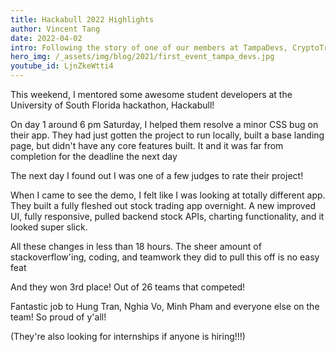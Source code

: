 ```yaml
---
title: Hackabull 2022 Highlights
author: Vincent Tang
date: 2022-04-02
intro: Following the story of one of our members at TampaDevs, CryptoTracker! Congrats on winning 3rd place at the USF Hackathon!
hero_img: /_assets/img/blog/2021/first_event_tampa_devs.jpg
youtube_id: LjnZkeWtti4
---
```


This weekend, I mentored some awesome student developers at the University of South Florida hackathon, Hackabull!

On day 1 around 6 pm Saturday, I helped them resolve a minor CSS bug on their app. They had just gotten the project to run locally, built a base landing page, but didn't have any core features built. It and it was far from completion for the deadline the next day

The next day I found out I was one of a few judges to rate their project! 

When I came to see the demo, I felt like I was looking at totally different app. They built a fully fleshed out stock trading app overnight. A new improved UI, fully responsive, pulled backend stock APIs, charting functionality, and it looked super slick.

All these changes in less than 18 hours. The sheer amount of stackoverflow'ing, coding, and teamwork they did to pull this off is no easy feat

And they won 3rd place! Out of 26 teams that competed!

Fantastic job to Hung Tran, Nghia Vo, Minh Pham and everyone else on the team! So proud of y'all!

(They're also looking for internships if anyone is hiring!!!)